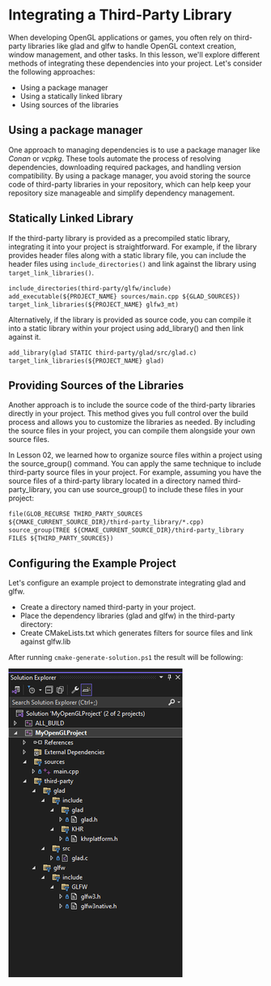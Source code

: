 # Integrating a Third-Party Library

When developing OpenGL applications or games, you often rely on third-party libraries like glad and glfw to handle OpenGL context creation, window management, and other tasks. In this lesson, we'll explore different methods of integrating these dependencies into your project.
Let's consider the following approaches:

- Using a package manager
- Using a statically linked library
- Using sources of the libraries

## Using a package manager

One approach to managing dependencies is to use a package manager like *Conan* or *vcpkg*. These tools automate the process of resolving dependencies, downloading required packages, and handling version compatibility. By using a package manager, you avoid storing the source code of third-party libraries in your repository, which can help keep your repository size manageable and simplify dependency management.

## Statically Linked Library

If the third-party library is provided as a precompiled static library, integrating it into your project is straightforward. For example, if the library provides header files along with a static library file, you can include the header files using `include_directories()` and link against the library using `target_link_libraries()`.

```
include_directories(third-party/glfw/include)
add_executable(${PROJECT_NAME} sources/main.cpp ${GLAD_SOURCES})
target_link_libraries(${PROJECT_NAME} glfw3_mt)

```

Alternatively, if the library is provided as source code, you can compile it into a static library within your project using add_library() and then link against it.

```
add_library(glad STATIC third-party/glad/src/glad.c)
target_link_libraries(${PROJECT_NAME} glad)
```


## Providing Sources of the Libraries

Another approach is to include the source code of the third-party libraries directly in your project. This method gives you full control over the build process and allows you to customize the libraries as needed. By including the source files in your project, you can compile them alongside your own source files.

In Lesson 02, we learned how to organize source files within a project using the source_group() command. You can apply the same technique to include third-party source files in your project. For example, assuming you have the source files of a third-party library located in a directory named third-party_library, you can use source_group() to include these files in your project:

```
file(GLOB_RECURSE THIRD_PARTY_SOURCES ${CMAKE_CURRENT_SOURCE_DIR}/third-party_library/*.cpp)
source_group(TREE ${CMAKE_CURRENT_SOURCE_DIR}/third-party_library FILES ${THIRD_PARTY_SOURCES})
```


## Configuring the Example Project

Let's configure an example project to demonstrate integrating glad and glfw.

- Create a directory named third-party in your project.
- Place the dependency libraries (glad and glfw) in the third-party directory:
- Create CMakeLists.txt which generates filters for source files and link against glfw.lib

After running `cmake-generate-solution.ps1` the result will be following:

![Screenshot 1](documentation/Screenshot_1.png)
